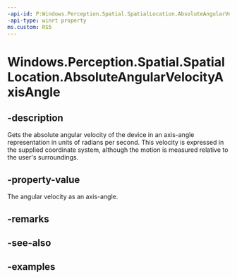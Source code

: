 ```yaml
---
-api-id: P:Windows.Perception.Spatial.SpatialLocation.AbsoluteAngularVelocityAxisAngle
-api-type: winrt property
ms.custom: RS5
---
```


<!-- Property syntax.
public Vector3 AbsoluteAngularVelocityAxisAngle { get; }
-->

# Windows.Perception.Spatial.SpatialLocation.AbsoluteAngularVelocityAxisAngle

## -description
Gets the absolute angular velocity of the device in an axis-angle representation in units of radians per second. This velocity is expressed in the supplied coordinate system, although the motion is measured relative to the user's surroundings.

## -property-value
The angular velocity as an axis-angle.

## -remarks

## -see-also

## -examples

